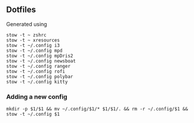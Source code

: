 Dotfiles
--------
Generated using

```
stow -t ~ zshrc
stow -t ~ xresources
stow -t ~/.config i3
stow -t ~/.config mpd
stow -t ~/.config mpDris2
stow -t ~/.config newsboat
stow -t ~/.config ranger
stow -t ~/.config rofi
stow -t ~/.config polybar
stow -t ~/.config kitty
```


### Adding a new config
```
mkdir -p $1/$1 && mv ~/.config/$1/* $1/$1/. && rm -r ~/.config/$1 && stow -t ~/.config $1
```
